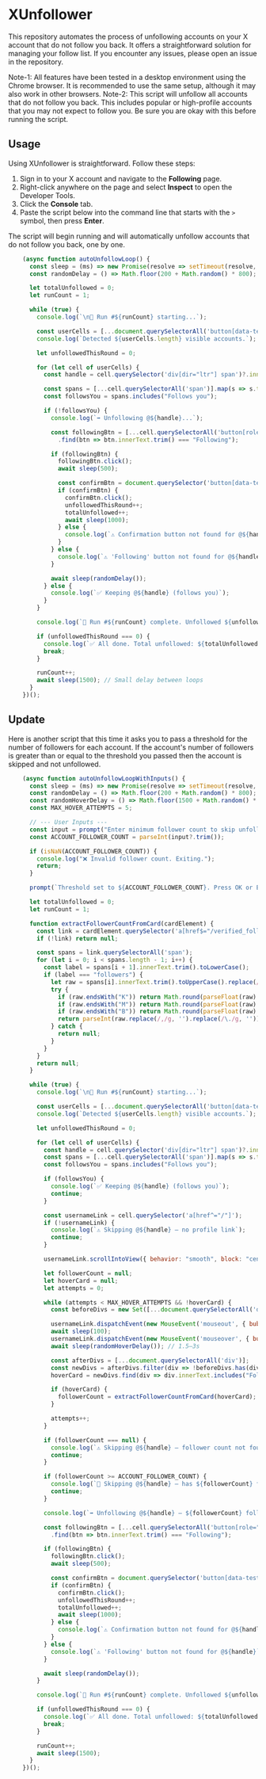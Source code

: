 # XUnfollower

This repository automates the process of unfollowing accounts on your X account that do not follow you back. It offers a straightforward solution for managing your follow list. If you encounter any issues, please open an issue in the repository.

Note-1: All features have been tested in a desktop environment using the Chrome browser. It is recommended to use the same setup, although it may also work in other browsers.
Note-2: This script will unfollow all accounts that do not follow you back. This includes popular or high-profile accounts that you may not expect to follow you. Be sure you are okay with this before running the script.

## Usage

Using XUnfollower is straightforward. Follow these steps:

1. Sign in to your X account and navigate to the **Following** page.
2. Right-click anywhere on the page and select **Inspect** to open the Developer Tools.
3. Click the **Console** tab.
4. Paste the script below into the command line that starts with the `>` symbol, then press **Enter**.

The script will begin running and will automatically unfollow accounts that do not follow you back, one by one.

```javascript
	(async function autoUnfollowLoop() {
	  const sleep = (ms) => new Promise(resolve => setTimeout(resolve, ms));
	  const randomDelay = () => Math.floor(200 + Math.random() * 800); // 200–1000 ms

	  let totalUnfollowed = 0;
	  let runCount = 1;

	  while (true) {
		console.log(`\n🔁 Run #${runCount} starting...`);

		const userCells = [...document.querySelectorAll('button[data-testid="UserCell"]')];
		console.log(`Detected ${userCells.length} visible accounts.`);

		let unfollowedThisRound = 0;

		for (let cell of userCells) {
		  const handle = cell.querySelector('div[dir="ltr"] span')?.innerText || "unknown";

		  const spans = [...cell.querySelectorAll('span')].map(s => s.textContent);
		  const followsYou = spans.includes("Follows you");

		  if (!followsYou) {
			console.log(`➡️ Unfollowing @${handle}...`);

			const followingBtn = [...cell.querySelectorAll('button[role="button"]')]
			  .find(btn => btn.innerText.trim() === "Following");

			if (followingBtn) {
			  followingBtn.click();
			  await sleep(500);

			  const confirmBtn = document.querySelector('button[data-testid="confirmationSheetConfirm"]');
			  if (confirmBtn) {
				confirmBtn.click();
				unfollowedThisRound++;
				totalUnfollowed++;
				await sleep(1000);
			  } else {
				console.log(`⚠️ Confirmation button not found for @${handle}`);
			  }
			} else {
			  console.log(`⚠️ 'Following' button not found for @${handle}`);
			}

			await sleep(randomDelay());
		  } else {
			console.log(`✅ Keeping @${handle} (follows you)`);
		  }
		}

		console.log(`🔁 Run #${runCount} complete. Unfollowed ${unfollowedThisRound} accounts.`);

		if (unfollowedThisRound === 0) {
		  console.log(`✅ All done. Total unfollowed: ${totalUnfollowed}. No more to unfollow.`);
		  break;
		}

		runCount++;
		await sleep(1500); // Small delay between loops
	  }
	})();
```

## Update
Here is another script that this time it asks you to pass a threshold for the number of followers for each account. If the account's number of followers is greater than or equal to the threshold you passed then the account is skipped and not unfollowed.

```javascript
	(async function autoUnfollowLoopWithInputs() {
	  const sleep = (ms) => new Promise(resolve => setTimeout(resolve, ms));
	  const randomDelay = () => Math.floor(200 + Math.random() * 800); // 200–1000 ms
	  const randomHoverDelay = () => Math.floor(1500 + Math.random() * 1500); // 1500–3000 ms
	  const MAX_HOVER_ATTEMPTS = 5;

	  // --- User Inputs ---
	  const input = prompt("Enter minimum follower count to skip unfollowing (e.g. 10000):");
	  const ACCOUNT_FOLLOWER_COUNT = parseInt(input?.trim());

	  if (isNaN(ACCOUNT_FOLLOWER_COUNT)) {
		console.log("❌ Invalid follower count. Exiting.");
		return;
	  }

	  prompt(`Threshold set to ${ACCOUNT_FOLLOWER_COUNT}. Press OK or Enter to start...`);

	  let totalUnfollowed = 0;
	  let runCount = 1;

	  function extractFollowerCountFromCard(cardElement) {
		const link = cardElement.querySelector('a[href$="/verified_followers"]');
		if (!link) return null;

		const spans = link.querySelectorAll('span');
		for (let i = 0; i < spans.length - 1; i++) {
		  const label = spans[i + 1].innerText.trim().toLowerCase();
		  if (label === "followers") {
			let raw = spans[i].innerText.trim().toUpperCase().replace(/\s/g, '');
			try {
			  if (raw.endsWith("K")) return Math.round(parseFloat(raw) * 1000);
			  if (raw.endsWith("M")) return Math.round(parseFloat(raw) * 1000000);
			  if (raw.endsWith("B")) return Math.round(parseFloat(raw) * 1000000000);
			  return parseInt(raw.replace(/,/g, '').replace(/\./g, ''));
			} catch {
			  return null;
			}
		  }
		}
		return null;
	  }

	  while (true) {
		console.log(`\n🔁 Run #${runCount} starting...`);

		const userCells = [...document.querySelectorAll('button[data-testid="UserCell"]')];
		console.log(`Detected ${userCells.length} visible accounts.`);

		let unfollowedThisRound = 0;

		for (let cell of userCells) {
		  const handle = cell.querySelector('div[dir="ltr"] span')?.innerText || "unknown";
		  const spans = [...cell.querySelectorAll('span')].map(s => s.textContent);
		  const followsYou = spans.includes("Follows you");

		  if (followsYou) {
			console.log(`✅ Keeping @${handle} (follows you)`);
			continue;
		  }

		  const usernameLink = cell.querySelector('a[href^="/"]');
		  if (!usernameLink) {
			console.log(`⚠️ Skipping @${handle} — no profile link`);
			continue;
		  }

		  usernameLink.scrollIntoView({ behavior: "smooth", block: "center" });

		  let followerCount = null;
		  let hoverCard = null;
		  let attempts = 0;

		  while (attempts < MAX_HOVER_ATTEMPTS && !hoverCard) {
			const beforeDivs = new Set([...document.querySelectorAll('div')]);

			usernameLink.dispatchEvent(new MouseEvent('mouseout', { bubbles: true }));
			await sleep(100);
			usernameLink.dispatchEvent(new MouseEvent('mouseover', { bubbles: true }));
			await sleep(randomHoverDelay()); // 1.5–3s

			const afterDivs = [...document.querySelectorAll('div')];
			const newDivs = afterDivs.filter(div => !beforeDivs.has(div));
			hoverCard = newDivs.find(div => div.innerText.includes("Followers"));

			if (hoverCard) {
			  followerCount = extractFollowerCountFromCard(hoverCard);
			}

			attempts++;
		  }

		  if (followerCount === null) {
			console.log(`⚠️ Skipping @${handle} — follower count not found after ${MAX_HOVER_ATTEMPTS} attempts`);
			continue;
		  }

		  if (followerCount >= ACCOUNT_FOLLOWER_COUNT) {
			console.log(`🚫 Skipping @${handle} — has ${followerCount} followers (≥ threshold)`);
			continue;
		  }

		  console.log(`➡️ Unfollowing @${handle} — ${followerCount} followers`);

		  const followingBtn = [...cell.querySelectorAll('button[role="button"]')]
			.find(btn => btn.innerText.trim() === "Following");

		  if (followingBtn) {
			followingBtn.click();
			await sleep(500);

			const confirmBtn = document.querySelector('button[data-testid="confirmationSheetConfirm"]');
			if (confirmBtn) {
			  confirmBtn.click();
			  unfollowedThisRound++;
			  totalUnfollowed++;
			  await sleep(1000);
			} else {
			  console.log(`⚠️ Confirmation button not found for @${handle}`);
			}
		  } else {
			console.log(`⚠️ 'Following' button not found for @${handle}`);
		  }

		  await sleep(randomDelay());
		}

		console.log(`🔁 Run #${runCount} complete. Unfollowed ${unfollowedThisRound} accounts.`);

		if (unfollowedThisRound === 0) {
		  console.log(`✅ All done. Total unfollowed: ${totalUnfollowed}. No more to unfollow.`);
		  break;
		}

		runCount++;
		await sleep(1500);
	  }
	})();

```